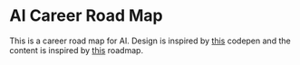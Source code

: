 # AI Career Road Map

This is a career road map for AI. Design is inspired by [this](https://codepen.io/AlexVanK/pen/qBaeBYV) codepen and the content is inspired by [this](https://i.am.ai/roadmap/#fundamentals) roadmap.
